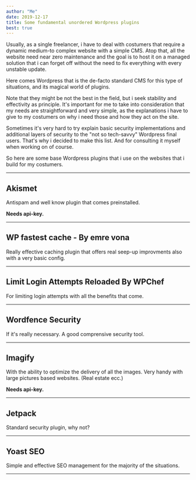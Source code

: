 ```yaml
---
author: "Me"
date: 2019-12-17
title: Some fundamental unordered Wordpress plugins 
best: true
---
```

Usually, as a single freelancer, i have to deal with costumers that require a dynamic  medium-to complex website with a simple CMS. 
Atop that, all the website need near zero maintenance and the goal is to host it on a managed solution that i can forget off without the need to fix everything with every unstable update.

Here comes Wordpress that is the de-facto standard CMS for this type of situations, and its magical world of plugins.

Note that they might be not the best in the field, but i seek stability and effectivity as principle.
It's important for me to take into consideration that my needs are straightforward and very simple, as the explanations i have to give to my costumers on why i need those and how they act on the site.

Sometimes it's very hard to try explain basic security implementations and additional layers of security to the "not so tech-savvy" Wordpress final users. 
That's why i decided to make this list. And for consulting it myself when working on of course.

So here are some base Wordpress plugins that i use on the websites that i build for my costumers. 

___

## Akismet

Antispam and well know plugin that comes preinstalled.
	
**Needs api-key.**

___

## WP fastest cache - By emre vona 

Really effective caching plugin that offers real seep-up improvments also with a very basic config.

___

## Limit Login Attempts Reloaded By WPChef

For limiting login attempts with all the benefits that come.

___

## Wordfence Security 

If it's really necessary. A good comprensive security tool.

___

## Imagify

With the ability to optimize the delivery of all the images. Very handy with large pictures based websites. (Real estate ecc.)
	
**Needs api-key.**

___

## Jetpack

Standard security plugin, why not?

___

## Yoast SEO

Simple and effective SEO management for the majority of the situations.

___


